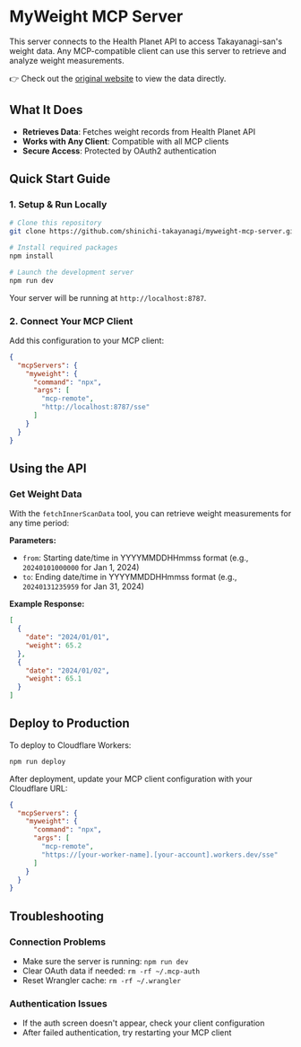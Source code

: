 # MyWeight MCP Server

This server connects to the Health Planet API to access Takayanagi-san's weight data. Any MCP-compatible client can use this server to retrieve and analyze weight measurements.

👉 Check out the [original website](https://shinichi-takayanagi.github.io/myweight/) to view the data directly.

## What It Does

- **Retrieves Data**: Fetches weight records from Health Planet API
- **Works with Any Client**: Compatible with all MCP clients
- **Secure Access**: Protected by OAuth2 authentication

## Quick Start Guide

### 1. Setup & Run Locally

```bash
# Clone this repository
git clone https://github.com/shinichi-takayanagi/myweight-mcp-server.git

# Install required packages
npm install

# Launch the development server
npm run dev
```

Your server will be running at `http://localhost:8787`.

### 2. Connect Your MCP Client

Add this configuration to your MCP client:

```json
{
  "mcpServers": {
    "myweight": {
      "command": "npx",
      "args": [
        "mcp-remote",
        "http://localhost:8787/sse"
      ]
    }
  }
}
```

## Using the API

### Get Weight Data

With the `fetchInnerScanData` tool, you can retrieve weight measurements for any time period:

**Parameters:**
- `from`: Starting date/time in YYYYMMDDHHmmss format (e.g., `20240101000000` for Jan 1, 2024)
- `to`: Ending date/time in YYYYMMDDHHmmss format (e.g., `20240131235959` for Jan 31, 2024)

**Example Response:**
```json
[
  {
    "date": "2024/01/01",
    "weight": 65.2
  },
  {
    "date": "2024/01/02",
    "weight": 65.1
  }
]
```

## Deploy to Production

To deploy to Cloudflare Workers:

```bash
npm run deploy
```

After deployment, update your MCP client configuration with your Cloudflare URL:

```json
{
  "mcpServers": {
    "myweight": {
      "command": "npx",
      "args": [
        "mcp-remote",
        "https://[your-worker-name].[your-account].workers.dev/sse"
      ]
    }
  }
}
```

## Troubleshooting

### Connection Problems
- Make sure the server is running: `npm run dev`
- Clear OAuth data if needed: `rm -rf ~/.mcp-auth`
- Reset Wrangler cache: `rm -rf ~/.wrangler`

### Authentication Issues
- If the auth screen doesn't appear, check your client configuration
- After failed authentication, try restarting your MCP client
